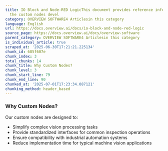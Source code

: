 ```yaml
---
title: IO Block and Node-RED LogicThis document provides reference information about
  the custom nodes devel
category: OVERVIEW SOFTWARE4 Articlesin this category
language: English
url: https://docs.overview.ai/docs/io-block-and-node-red-logic
source_page: https://docs.overview.ai/docs/overview-software
parent_category: OVERVIEW SOFTWARE4 Articlesin this category
is_individual_article: true
scraped_at: '2025-06-30T17:21:21.225134'
chunk_id: 685f607e
chunk_index: 3
total_chunks: 14
chunk_title: Why Custom Nodes?
chunk_level: 3
chunk_start_line: 79
chunk_end_line: 90
chunked_at: '2025-07-01T17:23:34.087121'
chunking_method: header_based
---
```


### Why Custom Nodes?

Our custom nodes are designed to:

  * Simplify complex vision processing tasks
  * Provide standardized interfaces for common inspection operations
  * Ensure compatibility with industrial automation systems
  * Reduce implementation time for typical machine vision applications


